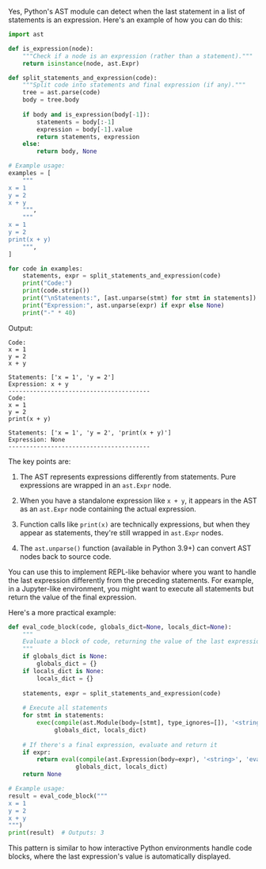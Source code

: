 Yes, Python's AST module can detect when the last statement in a list of statements is an expression. Here's an example of how you can do this:

```python
import ast

def is_expression(node):
    """Check if a node is an expression (rather than a statement)."""
    return isinstance(node, ast.Expr)

def split_statements_and_expression(code):
    """Split code into statements and final expression (if any)."""
    tree = ast.parse(code)
    body = tree.body
    
    if body and is_expression(body[-1]):
        statements = body[:-1]
        expression = body[-1].value
        return statements, expression
    else:
        return body, None

# Example usage:
examples = [
    """
x = 1
y = 2
x + y
    """,
    """
x = 1
y = 2
print(x + y)
    """,
]

for code in examples:
    statements, expr = split_statements_and_expression(code)
    print("Code:")
    print(code.strip())
    print("\nStatements:", [ast.unparse(stmt) for stmt in statements])
    print("Expression:", ast.unparse(expr) if expr else None)
    print("-" * 40)
```

Output:
```
Code:
x = 1
y = 2
x + y

Statements: ['x = 1', 'y = 2']
Expression: x + y
----------------------------------------
Code:
x = 1
y = 2
print(x + y)

Statements: ['x = 1', 'y = 2', 'print(x + y)']
Expression: None
----------------------------------------
```

The key points are:

1. The AST represents expressions differently from statements. Pure expressions are wrapped in an `ast.Expr` node.

2. When you have a standalone expression like `x + y`, it appears in the AST as an `ast.Expr` node containing the actual expression.

3. Function calls like `print(x)` are technically expressions, but when they appear as statements, they're still wrapped in `ast.Expr` nodes.

4. The `ast.unparse()` function (available in Python 3.9+) can convert AST nodes back to source code.

You can use this to implement REPL-like behavior where you want to handle the last expression differently from the preceding statements. For example, in a Jupyter-like environment, you might want to execute all statements but return the value of the final expression.

Here's a more practical example:

```python
def eval_code_block(code, globals_dict=None, locals_dict=None):
    """
    Evaluate a block of code, returning the value of the last expression if any.
    """
    if globals_dict is None:
        globals_dict = {}
    if locals_dict is None:
        locals_dict = {}
    
    statements, expr = split_statements_and_expression(code)
    
    # Execute all statements
    for stmt in statements:
        exec(compile(ast.Module(body=[stmt], type_ignores=[]), '<string>', 'exec'),
             globals_dict, locals_dict)
    
    # If there's a final expression, evaluate and return it
    if expr:
        return eval(compile(ast.Expression(body=expr), '<string>', 'eval'),
                   globals_dict, locals_dict)
    return None

# Example usage:
result = eval_code_block("""
x = 1
y = 2
x + y
""")
print(result)  # Outputs: 3
```

This pattern is similar to how interactive Python environments handle code blocks, where the last expression's value is automatically displayed.

